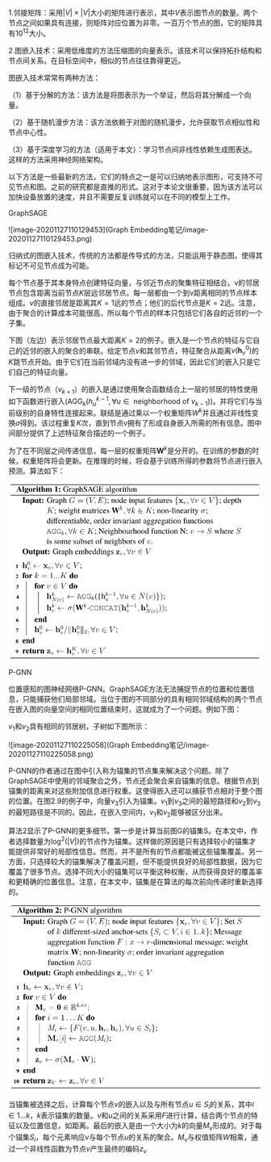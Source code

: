 1.邻接矩阵：采用$|V| \times|V|$大小的矩阵进行表示，其中$V$表示图节点的数量。两个节点之间如果具有连接，则矩阵对应位置为非零。一百万个节点的图，它的矩阵具有$10^{12}$大小。

2.图嵌入技术：采用低维度的方法压缩图的向量表示。该技术可以保持拓扑结构和节点间关系。在目标空间中，相似的节点往往靠得更近。

图嵌入技术常常有两种方法：

（1）基于分解的方法：该方法是将图表示为一个举证，然后将其分解成一个向量。

（2）基于随机漫步方法：该方法依赖于对图的随机漫步，允许获取节点相似性和节点中心性。

（3）基于深度学习的方法（适用于本文）：学习节点间非线性依赖生成图表达。这样的方法采用神经网络架构。

以下方法是一些最新的方法，它们的特点之一是可以归纳地表示图形，可支持不可见节点和图。之前的研究都是直推的形式。这对于本论文很重要，因为该方法可以加快设备放置的速度，并且不需要反复训练就可以在不同的模型上工作。

GraphSAGE

![image-20201127110129453](Graph Embedding笔记/image-20201127110129453.png)

归纳式的图嵌入技术，传统的方法都是传导式的方法，只能运用于静态图。使得其标记不可见节点成为可能。

每个节点基于其本身特点创建特征向量，与邻近节点的聚集特征相结合。v的邻居节点包含距离当前节点$K$层远邻居节点。每一层都由一个到v距离相同的节点样本组成。$v$的直接邻居是距离其$K=1$远的节点；他们的后代节点是$K=2$远。注意，由于聚合的计算成本可能很高，所以每个节点的样本只包括它们各自的近邻的一个子集。

下图（左边）表示邻居节点最大距离$K=2$的例子。嵌入是一个节点的特征与它自己的近邻的嵌入的聚合的串联。给定节点$v$和其邻节点，特征聚合从距离$v\left(\mathbf{h}_{v}^{0}\right)$的$K$跳节点开始。由于它们在当前邻域内没有进一步的邻域，因此它们的嵌入只是它们自己的特征向量。

下一级的节点（$v_{k+1}$）的嵌入是通过使用聚合函数结合上一层的邻居的特性使用如下函数进行嵌入$\left(\mathrm{AGG}_{k}\left(h_{u}^{k-1}, \forall u \in \text { neighborhood of } v_{k-1}\right)\right)$。并将它们与当前级别的自身特性连接起来。联结是通过乘以一个权重矩阵$W^k$并且通过非线性变换$\sigma$得到。该过程重复$K$次，直到节点v拥有了形成自身嵌入所需的所有信息。图中间部分提供了上述特征聚合描述的一个例子。

为了在不同层之间传递信息，每一层的权重矩阵$\mathbf{W}^{k}$是分开的。在训练的参数的时候，权重矩阵将会更新。在推理的时候，将会基于训练所得的参数将节点进行嵌入预测。算法如下：

<img src="Graph Embedding笔记/image-20201127105755409.png" alt="image-20201127105755409" style="zoom:67%;" />

P-GNN

位置感知的图神经网络P-GNN。GraphSAGE方法无法捕捉节点的位置和位置信息，只能捕获他们局部邻域。当位于图的不同部分的具有相同邻域结构的两个节点在嵌入图的向量空间的相同位置结束时，这就成为了一个问题。例如下图：

$v_1$和$v_2$具有相同的邻居树，子树如下图所示：

![image-20201127110225058](Graph Embedding笔记/image-20201127110225058.png)

P-GNN的作者通过在图中引入称为锚集的节点集来解决这个问题。除了GraphSAGE中使用的邻域聚合之外，节点还会聚合来自锚集的信息。根据节点到锚集的距离来对这些附加信息进行权重。这使得嵌入还可以捕获节点相对于整个图的位置。在图2.9的例子中，向量$v_3$引入为锚集。$v_1$到$v_3$之间的最短路径和$v_2$到$v_3$的最短路径是不同的。因此，在嵌入空间内，$v_1$和$v_2$能够被区分出来。

算法2显示了P-GNN的更多细节。第一步是计算当前图G的锚集S。在本文中，作者选择数量为$\log ^{2}(|V|)$的节点作为锚集。这样做的原因是只有选择较小的锚集才能提供非常好的局部性信息。然而，并不是所有的节点都能被这些锚集覆盖。另一方面，只选择较大的锚集解决了覆盖问题，但不能提供良好的局部性数据，因为它覆盖了很多节点。选择不同大小的锚集可以平衡这种权衡，从而获得良好的覆盖率和更精确的位置信息。注意，在本文中，锚集是在算法的每次前向传递时重新选择的。

<img src="Graph Embedding笔记/image-20201127110814808.png" alt="image-20201127110814808" style="zoom:67%;" />

当锚集被选择之后，计算每个节点$v$的嵌入以及与所有节点$u \in S_{i}$的关系，其中$i \in 1 \ldots k$，$k$表示锚集的数量。$v$和$u$之间的关系采用$F$进行计算，结合两个节点的特征以及位置信息，如距离。最后的嵌入是由一个大小为$k$的向量$M_v$形成的。对于每个锚集$S_i$，每个元素响应$v$与每个节点$u$的关系的聚合。$M_v$与权值矩阵$W$相乘，通过一个非线性函数为节点$v$产生最终的编码$z_v$